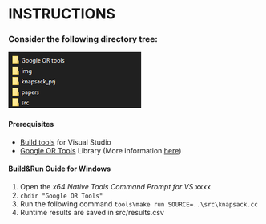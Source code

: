 # INSTRUCTIONS #
### Consider the following directory tree:
![Directory listing](img/directoryimg.png?raw=true)

#### Prerequisites
* [Build tools](https://visualstudio.microsoft.com/downloads/#build-tools-for-visual-studio-2019) for Visual Studio
* [Google OR Tools](https://developers.google.com/optimization/install/cpp/windows) Library
(More information [here](https://developers.google.com/optimization/install))

#### Build&Run Guide for Windows
1. Open the *x64 Native Tools Command Prompt for VS* xxxx
2. ```chdir "Google OR Tools"``` 
3. Run the following command ```tools\make run SOURCE=..\src\knapsack.cc```
4. Runtime results are saved in src/results.csv
